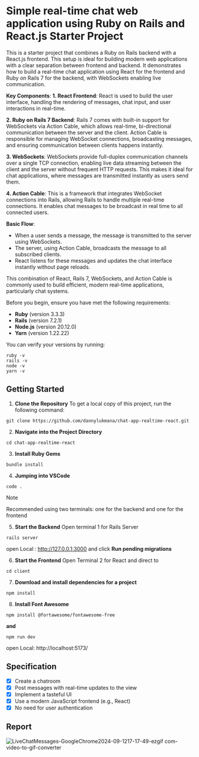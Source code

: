 # Simple real-time chat web application using Ruby on Rails and React.js Starter Project

This is a starter project that combines a Ruby on Rails backend with a React.js frontend. This setup is ideal for building modern web applications with a clear separation between frontend and backend. It demonstrates how to build a real-time chat application using React for the frontend and Ruby on Rails 7 for the backend, with WebSockets enabling live communication.

**Key Components**:
  **1. React Frontend**: React is used to build the user interface, handling the rendering of messages, chat input, and user interactions in real-time.

  **2. Ruby on Rails 7 Backend**: Rails 7 comes with built-in support for WebSockets via Action Cable, which allows real-time, bi-directional communication between the server and the client. Action Cable is   responsible for managing WebSocket connections, broadcasting messages, and ensuring communication between clients happens instantly.

  **3. WebSockets**: WebSockets provide full-duplex communication channels over a single TCP connection, enabling live data streaming between the client and the server without frequent HTTP requests. This makes it ideal for chat applications, where messages are transmitted instantly as users send them.

  **4. Action Cable**: This is a framework that integrates WebSocket connections into Rails, allowing Rails to handle multiple real-time connections. It enables chat messages to be broadcast in real time to all connected users.

**Basic Flow**:
- When a user sends a message, the message is transmitted to the server using WebSockets.
- The server, using Action Cable, broadcasts the message to all subscribed clients.
- React listens for these messages and updates the chat interface instantly without page reloads.

This combination of React, Rails 7, WebSockets, and Action Cable is commonly used to build efficient, modern real-time applications, particularly chat systems.

Before you begin, ensure you have met the following requirements:

- **Ruby** (version 3.3.3)
- **Rails** (version 7.2.1)
- **Node.js** (version 20.12.0)
- **Yarn** (version 1.22.22)

You can verify your versions by running:

```
ruby -v
rails -v
node -v
yarn -v
```

## Getting Started

1. **Clone the Repository**
  To get a local copy of this project, run the following command:
  ```
  git clone https://github.com/dannylukmana/chat-app-realtime-react.git
  ```

2. **Navigate into the Project Directory**
  ```
  cd chat-app-realtime-react
  ```

3. **Install Ruby Gems**
  ```
  bundle install
  ```

4. **Jumping into VSCode**
  ```
  code .
  ```

> [!NOTE]
> Recommended using two terminals: one for the backend and one for the frontend

5. **Start the Backend**
  Open terminal 1 for Rails Server
  ```
  rails server
  ```
  open Local : http://127.0.0.1:3000 and click **Run pending migrations**
  
6. **Start the Frontend**
  Open Terminal 2 for React and direct to
  ```
  cd client
  ```

7. **Download and install dependencies for a project**
  ```
  npm install 
  ```

8. **Install Font Awesome**
  ```
  npm install @fortawesome/fontawesome-free
  ```
  **and**
  ```
  npm run dev
  ```
  open Local: http://localhost:5173/

## Specification 
- [x] Create a chatroom
- [x] Post messages with real-time updates to the view
- [x] Implement a tasteful UI
- [x] Use a modern JavaScript frontend (e.g., React)
- [x] No need for user authentication

## Report 
![LiveChatMessages-GoogleChrome2024-09-1217-17-49-ezgif com-video-to-gif-converter](https://github.com/user-attachments/assets/7eca9066-764f-48a9-9db2-5f94ca78b3ab)


